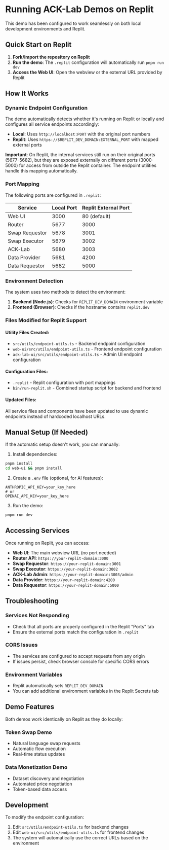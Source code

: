 # Running ACK-Lab Demos on Replit

This demo has been configured to work seamlessly on both local development environments and Replit.

## Quick Start on Replit

1. **Fork/Import the repository on Replit**
2. **Run the demo**: The `.replit` configuration will automatically run `pnpm run dev`
3. **Access the Web UI**: Open the webview or the external URL provided by Replit

## How It Works

### Dynamic Endpoint Configuration

The demo automatically detects whether it's running on Replit or locally and configures all service endpoints accordingly:

- **Local**: Uses `http://localhost:PORT` with the original port numbers
- **Replit**: Uses `https://$REPLIT_DEV_DOMAIN:EXTERNAL_PORT` with mapped external ports

**Important**: On Replit, the internal services still run on their original ports (5677-5682), but they are exposed externally on different ports (3000-5000) for access from outside the Replit container. The endpoint utilities handle this mapping automatically.

### Port Mapping

The following ports are configured in `.replit`:

| Service        | Local Port | Replit External Port |
| -------------- | ---------- | -------------------- |
| Web UI         | 3000       | 80 (default)         |
| Router         | 5677       | 3000                 |
| Swap Requestor | 5678       | 3001                 |
| Swap Executor  | 5679       | 3002                 |
| ACK-Lab        | 5680       | 3003                 |
| Data Provider  | 5681       | 4200                 |
| Data Requestor | 5682       | 5000                 |

### Environment Detection

The system uses two methods to detect the environment:

1. **Backend (Node.js)**: Checks for `REPLIT_DEV_DOMAIN` environment variable
2. **Frontend (Browser)**: Checks if the hostname contains `replit.dev`

### Files Modified for Replit Support

#### Utility Files Created:

- `src/utils/endpoint-utils.ts` - Backend endpoint configuration
- `web-ui/src/utils/endpoint-utils.ts` - Frontend endpoint configuration
- `ack-lab-ui/src/utils/endpoint-utils.ts` - Admin UI endpoint configuration

#### Configuration Files:

- `.replit` - Replit configuration with port mappings
- `bin/run-replit.sh` - Combined startup script for backend and frontend

#### Updated Files:

All service files and components have been updated to use dynamic endpoints instead of hardcoded localhost URLs.

## Manual Setup (If Needed)

If the automatic setup doesn't work, you can manually:

1. Install dependencies:

```bash
pnpm install
cd web-ui && pnpm install
```

2. Create a `.env` file (optional, for AI features):

```
ANTHROPIC_API_KEY=your_key_here
# or
OPENAI_API_KEY=your_key_here
```

3. Run the demo:

```bash
pnpm run dev
```

## Accessing Services

Once running on Replit, you can access:

- **Web UI**: The main webview URL (no port needed)
- **Router API**: `https://your-replit-domain:3000`
- **Swap Requestor**: `https://your-replit-domain:3001`
- **Swap Executor**: `https://your-replit-domain:3002`
- **ACK-Lab Admin**: `https://your-replit-domain:3003/admin`
- **Data Provider**: `https://your-replit-domain:4200`
- **Data Requestor**: `https://your-replit-domain:5000`

## Troubleshooting

### Services Not Responding

- Check that all ports are properly configured in the Replit "Ports" tab
- Ensure the external ports match the configuration in `.replit`

### CORS Issues

- The services are configured to accept requests from any origin
- If issues persist, check browser console for specific CORS errors

### Environment Variables

- Replit automatically sets `REPLIT_DEV_DOMAIN`
- You can add additional environment variables in the Replit Secrets tab

## Demo Features

Both demos work identically on Replit as they do locally:

### Token Swap Demo

- Natural language swap requests
- Automatic flow execution
- Real-time status updates

### Data Monetization Demo

- Dataset discovery and negotiation
- Automated price negotiation
- Token-based data access

## Development

To modify the endpoint configuration:

1. Edit `src/utils/endpoint-utils.ts` for backend changes
2. Edit `web-ui/src/utils/endpoint-utils.ts` for frontend changes
3. The system will automatically use the correct URLs based on the environment
